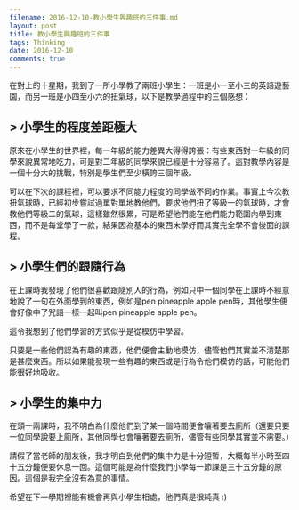 ```yaml
---
filename: 2016-12-10-教小學生興趣班的三件事.md
layout: post
title: 教小學生興趣班的三件事
tags: Thinking
date: 2016-12-10
comments: true
---
```


在對上的十星期，我到了一所小學教了兩班小學生：一班是小一至小三的英語遊藝園，而另一班是小四至小六的扭氣球，以下是教學過程中的三個感想：

## > 小學生的程度差距極大

原來在小學生的世界裡，每一年級的能力差異大得得誇張：有些東西對一年級的同學來說異常地吃力，可是對二年級的同學來說已經是十分容易了。這對教學內容是一個十分大的挑戰，特別是學生們至少橫誇三個年級。

可以在下次的課程裡，可以要求不同能力程度的同學做不同的作業。事實上今次教扭氣球時，已經初步嘗試過單對單地教他們，要求他們扭了等級一的氣球時，才會教他們等級二的氣球，這樣雖然很累，可是希望他們能在他們能力範圍內學到東西，而不是每堂學了一款，結果因為基本的東西未學好而其實完全學不會後面的課程。

## > 小學生們的跟隨行為

在上課時我發現了他們很喜歡跟隨別人的行為，例如只中一個同學在上課時不經意地說了一句在外面學到的東西，例如是pen pineapple apple pen時，其他學生便會好像中了咒語一樣一起叫pen pineapple apple pen。

這令我想到了他們學習的方式似乎是從模仿中學習。

只要是一些他們認為有趣的東西，他們便會主動地模仿，儘管他們其實並不清楚那是甚麼東西。所以如果能發現一些有趣的東西或是行為令他們模仿的話，可能他們能很好地吸收。

## > 小學生的集中力

在頭一兩課時，我不明白為什麼他們到了某一個時間便會嚷著要去廁所（還要只要一位同學說要上廁所，其他同學乜會嚷著要去廁所，儘管有些同學其實並不需要。）

請假了當老師的朋友後，我才明白到他們的集中力是十分短暫，大概每半小時至四十五分鐘便要休息一回。這個可能是為什麼我們小學每一節課是三十五分鐘的原因。這個是我完全沒有為意的事情。

希望在下一學期裡能有機會再與小學生相處，他們真是很純真 :)